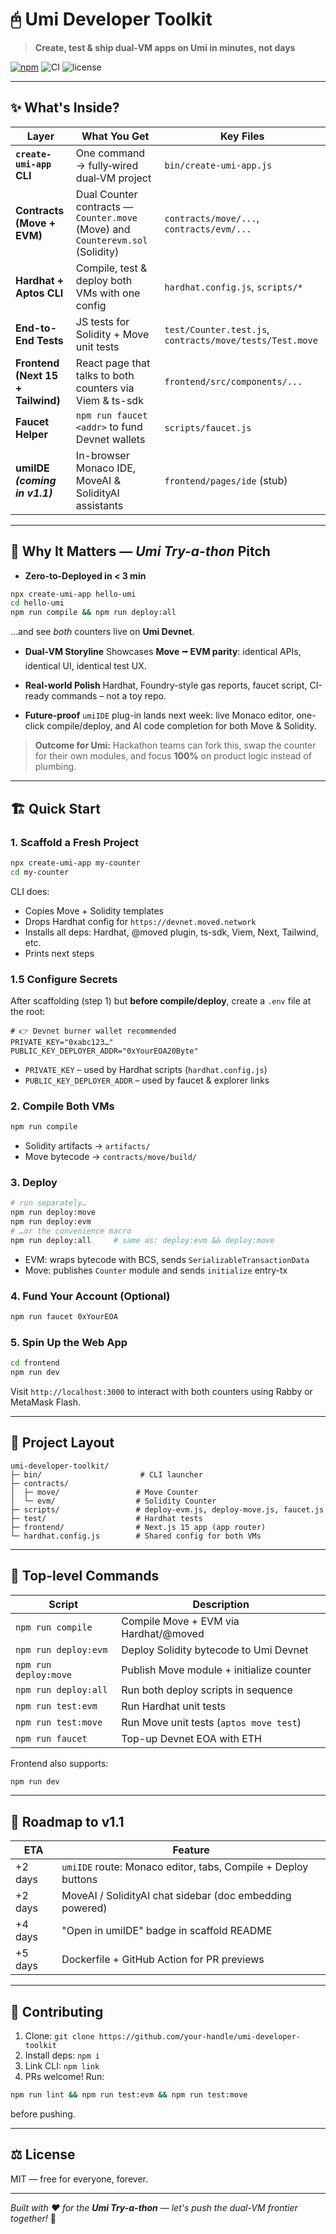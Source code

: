 # 🖰 Umi Developer Toolkit

> **Create, test & ship dual‑VM apps on Umi in minutes, not days**

[![npm](https://img.shields.io/npm/v/create-umi-app?color=cb3837&label=npm%20%F0%9F%93%85)](https://www.npmjs.com/package/create-umi-app)
![CI](https://img.shields.io/badge/tests-passing-brightgreen.svg)
![license](https://img.shields.io/badge/license-MIT-blue.svg)

---

## ✨ What's Inside?

| Layer                             | What You Get                                                                   | Key Files                                                |
| --------------------------------- | ------------------------------------------------------------------------------ | -------------------------------------------------------- |
| **`create-umi-app` CLI**          | One command → fully‑wired dual‑VM project                                      | `bin/create-umi-app.js`                                  |
| **Contracts (Move + EVM)**        | Dual Counter contracts — `Counter.move` (Move) and `Counterevm.sol` (Solidity) | `contracts/move/...`, `contracts/evm/...`                |
| **Hardhat + Aptos CLI**           | Compile, test & deploy both VMs with one config                                | `hardhat.config.js`, `scripts/*`                         |
| **End-to-End Tests**              | JS tests for Solidity + Move unit tests                                        | `test/Counter.test.js`, `contracts/move/tests/Test.move` |
| **Frontend (Next 15 + Tailwind)** | React page that talks to both counters via Viem & ts-sdk                       | `frontend/src/components/...`                            |
| **Faucet Helper**                 | `npm run faucet <addr>` to fund Devnet wallets                                 | `scripts/faucet.js`                                      |
| **umiIDE _(coming in v1.1)_**     | In-browser Monaco IDE, MoveAI & SolidityAI assistants                          | `frontend/pages/ide` (stub)                              |

---

## 🚀 Why It Matters — _Umi Try-a-thon_ Pitch

- **Zero-to-Deployed in < 3 min**

```bash
npx create-umi-app hello-umi
cd hello-umi
npm run compile && npm run deploy:all
```

...and see _both_ counters live on **Umi Devnet**.

- **Dual-VM Storyline**
  Showcases **Move ⭬ EVM parity**: identical APIs, identical UI, identical test UX.

- **Real-world Polish**
  Hardhat, Foundry-style gas reports, faucet script, CI-ready commands – not a toy repo.

- **Future-proof**
  `umiIDE` plug-in lands next week: live Monaco editor, one-click compile/deploy, and AI code completion for both Move & Solidity.

> **Outcome for Umi:** Hackathon teams can fork this, swap the counter for their own modules, and focus **100%** on product logic instead of plumbing.

---

## 🏗️ Quick Start

### 1. Scaffold a Fresh Project

```bash
npx create-umi-app my-counter
cd my-counter
```

CLI does:

- Copies Move + Solidity templates
- Drops Hardhat config for `https://devnet.moved.network`
- Installs all deps: Hardhat, @moved plugin, ts-sdk, Viem, Next, Tailwind, etc.
- Prints next steps

### 1.5 Configure Secrets

After scaffolding (step 1) but **before compile/deploy**, create a `.env` file at the root:

```dotenv
# 👉 Devnet burner wallet recommended
PRIVATE_KEY="0xabc123…"
PUBLIC_KEY_DEPLOYER_ADDR="0xYourEOA20Byte"
```

- `PRIVATE_KEY` – used by Hardhat scripts (`hardhat.config.js`)
- `PUBLIC_KEY_DEPLOYER_ADDR` – used by faucet & explorer links

### 2. Compile Both VMs

```bash
npm run compile
```

- Solidity artifacts → `artifacts/`
- Move bytecode → `contracts/move/build/`

### 3. Deploy

```bash
# run separately…
npm run deploy:move
npm run deploy:evm
# …or the convenience macro
npm run deploy:all     # same as: deploy:evm && deploy:move
```

- EVM: wraps bytecode with BCS, sends `SerializableTransactionData`
- Move: publishes `Counter` module and sends `initialize` entry-tx

### 4. Fund Your Account (Optional)

```bash
npm run faucet 0xYourEOA
```

### 5. Spin Up the Web App

```bash
cd frontend
npm run dev
```

Visit `http://localhost:3000` to interact with both counters using Rabby or MetaMask Flash.

---

## 📂 Project Layout

```
umi-developer-toolkit/
├─ bin/                      # CLI launcher
├─ contracts/
│  ├─ move/                 # Move Counter
│  └─ evm/                  # Solidity Counter
├─ scripts/                 # deploy-evm.js, deploy-move.js, faucet.js
├─ test/                    # Hardhat tests
├─ frontend/                # Next.js 15 app (app router)
└─ hardhat.config.js        # Shared config for both VMs
```

---

## 🔧 Top-level Commands

| Script                | Description                              |
| --------------------- | ---------------------------------------- |
| `npm run compile`     | Compile Move + EVM via Hardhat/@moved    |
| `npm run deploy:evm`  | Deploy Solidity bytecode to Umi Devnet   |
| `npm run deploy:move` | Publish Move module + initialize counter |
| `npm run deploy:all`  | Run both deploy scripts in sequence      |
| `npm run test:evm`    | Run Hardhat unit tests                   |
| `npm run test:move`   | Run Move unit tests (`aptos move test`)  |
| `npm run faucet`      | Top-up Devnet EOA with ETH               |

Frontend also supports:

```bash
npm run dev
```

---

## 🚧 Roadmap to v1.1

| ETA     | Feature                                                       |
| ------- | ------------------------------------------------------------- |
| +2 days | `umiIDE` route: Monaco editor, tabs, Compile + Deploy buttons |
| +2 days | MoveAI / SolidityAI chat sidebar (doc embedding powered)      |
| +4 days | "Open in umiIDE" badge in scaffold README                     |
| +5 days | Dockerfile + GitHub Action for PR previews                    |

---

## 📝 Contributing

1. Clone: `git clone https://github.com/your-handle/umi-developer-toolkit`
2. Install deps: `npm i`
3. Link CLI: `npm link`
4. PRs welcome! Run:

```bash
npm run lint && npm run test:evm && npm run test:move
```

before pushing.

---

## ⚖️ License

MIT — free for everyone, forever.

---

_Built with ❤️ for the **Umi Try-a-thon** — let's push the dual-VM frontier together!_ 🚀
